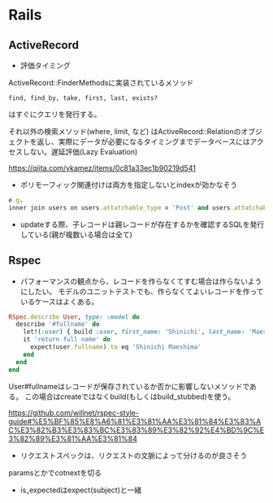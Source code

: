# Rails

## ActiveRecord

- 評価タイミング

ActiveRecord::FinderMethodsに実装されているメソッド
```
find, find_by, take, first, last, exists?
```
はすぐにクエリを発行する。

それ以外の検索メソッド(where, limit, など)
はActiveRecord::Relationのオブジェクトを返し、実際にデータが必要になるタイミングまでデータベースにはアクセスしない。遅延評価(Lazy Evaluation)

https://qiita.com/ykamez/items/0c81a33ec1b90219d541

- ポリモーフィック関連付けは両方を指定しないとindexが効かなそう
```ruby
e.g.
inner join users on users.attatchable_type = 'Post' and users.attatchable_id = posts.id
```

- updateする際、子レコードは親レコードが存在するかを確認するSQLを発行している(親が複数いる場合は全て)

## Rspec

- パフォーマンスの観点から、レコードを作らなくてすむ場合は作らないようにしたい。
モデルのユニットテストでも、作らなくてよいレコードを作っているケースはよくある。
```ruby
RSpec.describe User, type: :model do
  describe '#fullname' do
    let!(:user) { build :user, first_name: 'Shinichi', last_name: 'Maeshima' }
    it 'return full name' do
      expect(user.fullname).to eq 'Shinichi Maeshima'
    end
  end
end
```

User#fullnameはレコードが保存されているか否かに影響しないメソッドである。
この場合はcreateではなくbuild(もしくはbuild_stubbed)を使う。

https://github.com/willnet/rspec-style-guide#%E5%BF%85%E8%A6%81%E3%81%AA%E3%81%84%E3%83%AC%E3%82%B3%E3%83%BC%E3%83%89%E3%82%92%E4%BD%9C%E3%82%89%E3%81%AA%E3%81%84 


- リクエストスペックは、リクエストの文脈によって分けるのが良さそう

paramsとかでcotnextを切る

- is_expectedはexpect(subject)と一緒











